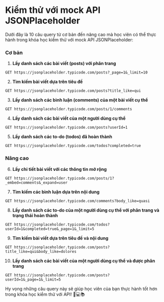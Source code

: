 # Kiểm thử với mock API JSONPlaceholder

Dưới đây là 10 câu query từ cơ bản đến nâng cao mà học viên có thể thực hành trong khóa học kiểm thử với mock API JSONPlaceholder:

### Cơ bản
1. **Lấy danh sách các bài viết (posts) với phân trang**
```
GET https://jsonplaceholder.typicode.com/posts?_page=1&_limit=10
```

2. **Tìm kiếm bài viết dựa trên tiêu đề**
```
GET https://jsonplaceholder.typicode.com/posts?title_like=qui
```

3. **Lấy danh sách các bình luận (comments) của một bài viết cụ thể**
```
GET https://jsonplaceholder.typicode.com/posts/1/comments
```

4. **Lấy danh sách các bài viết của một người dùng cụ thể**
```
GET https://jsonplaceholder.typicode.com/posts?userId=1
```

5. **Lấy danh sách các to-do (todos) đã hoàn thành**
```
GET https://jsonplaceholder.typicode.com/todos?completed=true
```

### Nâng cao
6. **Lấy chi tiết bài viết với các thông tin mở rộng**
```
GET https://jsonplaceholder.typicode.com/posts/1?_embed=comments&_expand=user
```

7. **Tìm kiếm các bình luận dựa trên nội dung**
```
GET https://jsonplaceholder.typicode.com/comments?body_like=quasi
```

8. **Lấy danh sách các to-do của một người dùng cụ thể với phân trang và trạng thái hoàn thành**
```
GET https://jsonplaceholder.typicode.com/todos?userId=1&completed=true&_page=1&_limit=5
```

9. **Tìm kiếm bài viết dựa trên tiêu đề và nội dung**
```
GET https://jsonplaceholder.typicode.com/posts?title_like=qui&body_like=dolores
```

10. **Lấy danh sách các bài viết của một người dùng cụ thể và được phân trang**
```
GET https://jsonplaceholder.typicode.com/posts?userId=1&_page=1&_limit=5
```

Hy vọng những câu query này sẽ giúp học viên của bạn thực hành tốt hơn trong khóa học kiểm thử với API! 🚀💻📚
